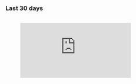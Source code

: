 ### Last 30 days

<!--
**tomislavmiksik/tomislavmiksik** is a ✨ _special_ ✨ repository because its `README.md` (this file) appears on your GitHub profile.

Here are some ideas to get you started:

- 🔭 I’m currently working on ...
- 🌱 I’m currently learning ...
- 👯 I’m looking to collaborate on ...
- 🤔 I’m looking for help with ...
- 💬 Ask me about ...
- 📫 How to reach me: ...
- 😄 Pronouns: ...
- ⚡ Fun fact: ...
-->
<img><figure><embed src="https://wakatime.com/share/@b3e2963b-6fcc-4f1c-93fd-d709ac4ff0ec/9a2ee097-cc52-4429-b236-bff3edadfaaf.svg"></embed></figure></img>
